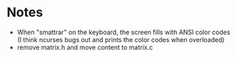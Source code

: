 # Notes
- When "smattrar" on the keyboard, the screen fills with ANSI color codes
  (I think ncurses bugs out and prints the color codes when overloaded)
- remove matrix.h and move content to matrix.c
